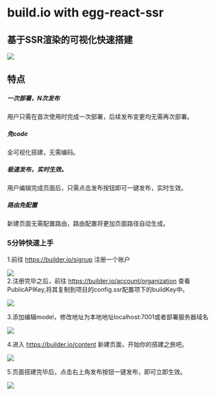 # build.io with egg-react-ssr

## 基于SSR渲染的可视化快速搭建

![](https://img.alicdn.com/tfs/TB10AE0sfzO3e4jSZFxXXaP_FXa-1612-1010.png)

## 特点
##### 一次部署，N次发布
用户只需在首次使用时完成一次部署，后续发布变更均无需再次部署。
##### 免code
全可视化搭建，无需编码。
##### 极速发布，实时生效。
用户编辑完成页面后，只需点击发布按钮即可一键发布，实时生效。
##### 路由免配置
新建页面无需配置路由，路由配置将更加页面路径自动生成。

### 5分钟快速上手

1.前往 https://builder.io/signup 注册一个账户  

![](https://img.alicdn.com/tfs/TB1CKqe3QL0gK0jSZFAXXcA9pXa-1302-838.jpg)  
2.注册完毕之后，前往 https://builder.io/account/organization 查看PublicAPIKey,将其复制到项目的config.ssr配置项下的buildKey中。  

![](https://img.alicdn.com/tfs/TB1ZzWp3KL2gK0jSZFmXXc7iXXa-2872-1646.jpg)  

3.添加编辑model，修改地址为本地地址localhost:7001或者部署服务器域名  

<img src="https://i.imgur.com/PRWvNM1.gif">  

4.进入 https://builder.io/content 新建页面，开始你的搭建之旅吧。 

![](https://img.alicdn.com/tfs/TB1ZuCe3Hr1gK0jSZFDXXb9yVXa-2610-1078.jpg)  

5.页面搭建完毕后，点击右上角发布按钮一键发布，即可立即生效。  

![](https://gw.alicdn.com/tfs/TB1999b3UH1gK0jSZSyXXXtlpXa-2928-1186.jpg)  

